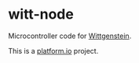 # witt-node
Microcontroller code for [Wittgenstein](http://burningman.org/event/brc/2016-art-installations/#WittgensteinDaVinciRachmaninoffARecursiveWoodenDesign).


This is a [platform.io](http://platformio.org) project.

